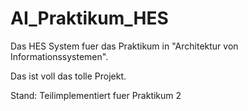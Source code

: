 AI_Praktikum_HES
================

Das HES System fuer das Praktikum in "Architektur von Informationssystemen".

Das ist voll das tolle Projekt.

Stand: Teilimplementiert fuer Praktikum 2
